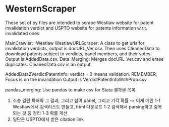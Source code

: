 # WesternScraper

These set of py files are intended to scrape Westlaw website for patent invalidation verdict and USPTO website for patents information w.r.t. invalidated ones

MainCrawler:
    -Westlaw
        WestlawURLScraper: A class to get urls for invalidation verdicts, output is docURL_Ver.csv.
        Then uses CleanedData to download patents subject to verdicts, panel members, and their votes. Output is AddedData.csv.
        Data_Merging: Merges docURL_Ver.csv and erase duplicates. CleanedData.csv is an output.

AddedData2VerdictPatentInfo:
    verdict = 0 means validation. REMEMBER, Focus is on the invalidation
    Output is VerdictPatentInfoWithProb.csv

pandas_merging:
    Use pandas to make csv for Stata
결과물 목록
1. 소송 걸린 특허와 그 결과, 그리고 참여 panel, 그리고 기각 확률 -> 이게 메인
    1-1 Westlaw에서 검색리스트 만들고, html 다운로드
    1-2 검색해서 parsing하고 중복되는 것 등 정리
    1-3 확률 계산
2. 일단은 USPTO에서 받은 citation link

































<!-- # LexisNexis Scraper

This small Python script is intended to be a demonstration of how to use [PhantomJS](http://phantomjs.org/) and [Selenium WebDriver](http://www.seleniumhq.org/) in Python to scrape websites.
This code is not intended for use in anyway that contravenes LexisNexis Academic [Terms of Use](www.lexisnexis.com/terms/).

Disclaimer: We accept no liability for the content of this code, or for the consequences of any actions taken on the basis of the information provided.

This code is licensed under Apache License, Version 2.0. See [LICENSE](LICENSE) file for details.

## Documentation

Detailed documentation can be found [here](http://yc-lexisnexis-scraper.readthedocs.org/).

## Example

    downloader = LexisNexisScraper(mass_download_mode=True)
    for (content, (doc_index, doc_count)) in downloader.iter_search_results(6318, 'DATE(=1987)'):
      print content
 -->